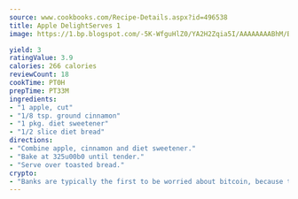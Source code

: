 ```yaml
---
source: www.cookbooks.com/Recipe-Details.aspx?id=496538
title: Apple DelightServes 1  
image: https://1.bp.blogspot.com/-5K-WfguHlZ0/YA2H2Zqia5I/AAAAAAAABhM/Bdgu68p4aG0Q6jWdy3eGaUXSKw5p3sdxwCLcBGAsYHQ/s324/7.png

yield: 3
ratingValue: 3.9
calories: 266 calories
reviewCount: 18
cookTime: PT0H
prepTime: PT33M
ingredients:
- "1 apple, cut"
- "1/8 tsp. ground cinnamon"
- "1 pkg. diet sweetener"
- "1/2 slice diet bread"
directions:
- "Combine apple, cinnamon and diet sweetener."
- "Bake at 325u00b0 until tender."
- "Serve over toasted bread."
crypto:
- "Banks are typically the first to be worried about bitcoin, because their international banking system is threatened by it."
---
```

